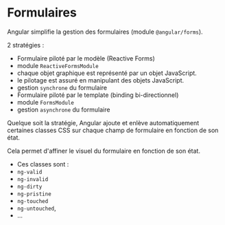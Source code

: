 # Formulaires

Angular simplifie la gestion des formulaires (module `@angular/forms`).

2 stratégies :

* Formulaire piloté par le modèle (Reactive Forms)
 * module `ReactiveFormsModule`
 * chaque objet graphique est représenté par un objet JavaScript.
 * le pilotage est assuré en manipulant des objets JavaScript.
 * gestion `synchrone` du formulaire
* Formulaire piloté par le template (binding bi-directionnel)
 * module `FormsModule`
 * gestion `asynchrone` du formulaire


Quelque soit la stratégie, Angular ajoute et enlève automatiquement certaines classes CSS sur chaque champ de formulaire en fonction de son état.

Cela permet d'affiner le visuel du formulaire en fonction de son état.

* Ces classes sont :
 * `ng-valid`
 * `ng-invalid`
 * `ng-dirty`
 * `ng-pristine`
 * `ng-touched`
 * `ng-untouched`,
 * ...
